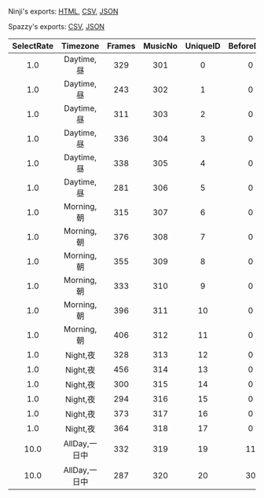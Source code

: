Ninji's exports: [HTML](https://wuffs.org/acnh/bcsv_140/html/RadioJingle.html), [CSV](https://wuffs.org/acnh/bcsv_140/csv/RadioJingle.csv), [JSON](https://wuffs.org/acnh/bcsv_140/json/RadioJingle.json)

Spazzy's exports: [CSV](https://github.com/McSpazzy/acnh-csv/blob/master/RadioJingle.csv), [JSON](https://github.com/McSpazzy/acnh-json/blob/master/RadioJingle.json)

| SelectRate | Timezone | Frames | MusicNo | UniqueID | BeforeDays | EventLabelShort |
|:--:|:--:|:--:|:--:|:--:|:--:|:--:|
| 1.0 | Daytime,昼 | 329 | 301 | 0 | 0 | 'EventNone' | 
| 1.0 | Daytime,昼 | 243 | 302 | 1 | 0 | 'EventNone' | 
| 1.0 | Daytime,昼 | 311 | 303 | 2 | 0 | 'EventNone' | 
| 1.0 | Daytime,昼 | 336 | 304 | 3 | 0 | 'EventNone' | 
| 1.0 | Daytime,昼 | 338 | 305 | 4 | 0 | 'EventNone' | 
| 1.0 | Daytime,昼 | 281 | 306 | 5 | 0 | 'EventNone' | 
| 1.0 | Morning,朝 | 315 | 307 | 6 | 0 | 'EventNone' | 
| 1.0 | Morning,朝 | 376 | 308 | 7 | 0 | 'EventNone' | 
| 1.0 | Morning,朝 | 355 | 309 | 8 | 0 | 'EventNone' | 
| 1.0 | Morning,朝 | 333 | 310 | 9 | 0 | 'EventNone' | 
| 1.0 | Morning,朝 | 396 | 311 | 10 | 0 | 'EventNone' | 
| 1.0 | Morning,朝 | 406 | 312 | 11 | 0 | 'EventNone' | 
| 1.0 | Night,夜 | 328 | 313 | 12 | 0 | 'EventNone' | 
| 1.0 | Night,夜 | 456 | 314 | 13 | 0 | 'EventNone' | 
| 1.0 | Night,夜 | 300 | 315 | 14 | 0 | 'EventNone' | 
| 1.0 | Night,夜 | 294 | 316 | 15 | 0 | 'EventNone' | 
| 1.0 | Night,夜 | 373 | 317 | 16 | 0 | 'EventNone' | 
| 1.0 | Night,夜 | 364 | 318 | 17 | 0 | 'EventNone' | 
| 10.0 | AllDay,一日中 | 332 | 319 | 19 | 11 | 'Easter' | 
| 10.0 | AllDay,一日中 | 287 | 320 | 20 | 30 | 'Halloween' | 
